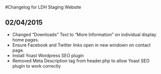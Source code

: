 #Changelog for LDH Staging Website

## 02/04/2015
- Changed “Downloads” Text to “More Information” on individual display home pages.
- Ensure Facebook and Twitter links open in new windown on contact page.
- Install Yoast Wordpress SEO plugin
- Removed Meta Description tag from header.php to allow Yoast SEO plugin to work correctly